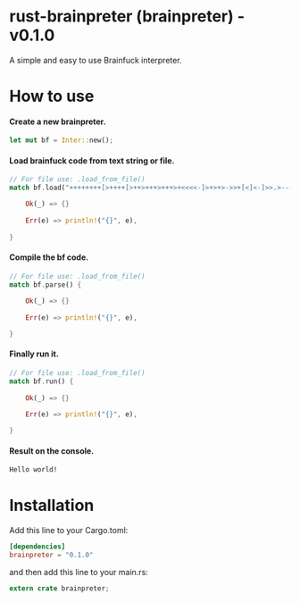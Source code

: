 # rust-brainpreter (brainpreter) - v0.1.0
A simple and easy to use Brainfuck interpreter.

# How to use
#### Create a new brainpreter.
```rust
let mut bf = Inter::new();
```
#### Load brainfuck code from text string or file.
```rust
// For file use: .load_from_file()
match bf.load("++++++++[>++++[>++>+++>+++>+<<<<-]>+>+>->>+[<]<-]>>.>---.+++++++..+++.>>.<-.<.+++.------.--------.>>+.>++.") {

    Ok(_) => {}
	
    Err(e) => println!("{}", e),
	
}
```
#### Compile the bf code.
```rust
// For file use: .load_from_file()
match bf.parse() {
        
    Ok(_) => {}
	
    Err(e) => println!("{}", e),

}
```
#### Finally run it.
```rust
// For file use: .load_from_file()
match bf.run() {
        
    Ok(_) => {}
	
    Err(e) => println!("{}", e),

}
```
#### Result on the console.
```bash
Hello world!
```


# Installation

Add this line to your Cargo.toml:

```toml
[dependencies]
brainpreter = "0.1.0"
```

and then add this line to your main.rs:

```rust
extern crate brainpreter;
```
